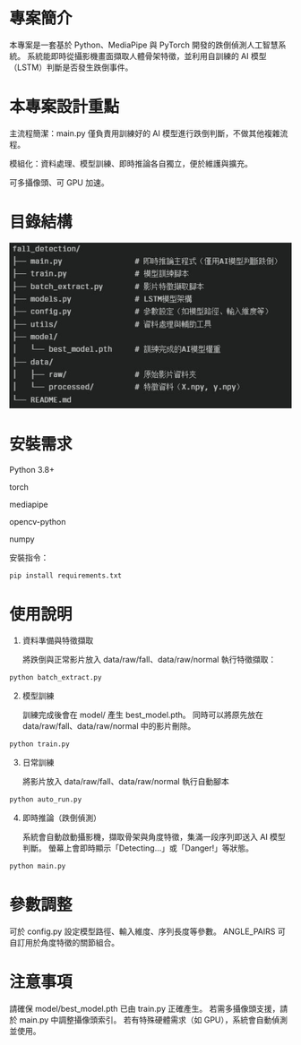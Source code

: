 # 專案簡介
本專案是一套基於 Python、MediaPipe 與 PyTorch 開發的跌倒偵測人工智慧系統。
系統能即時從攝影機畫面擷取人體骨架特徵，並利用自訓練的 AI 模型（LSTM）判斷是否發生跌倒事件。

# 本專案設計重點

主流程簡潔：main.py 僅負責用訓練好的 AI 模型進行跌倒判斷，不做其他複雜流程。

模組化：資料處理、模型訓練、即時推論各自獨立，便於維護與擴充。

可多攝像頭、可 GPU 加速。

# 目錄結構

![fall_detection](ReadMe_converted.jpeg)

# 安裝需求
Python 3.8+

torch

mediapipe

opencv-python

numpy

安裝指令：

```bash
pip install requirements.txt
```

# 使用說明
1. 資料準備與特徵擷取

   將跌倒與正常影片放入 data/raw/fall、data/raw/normal
   執行特徵擷取：
```bash
python batch_extract.py
```
2. 模型訓練

   訓練完成後會在 model/ 產生 best_model.pth。
   同時可以將原先放在 data/raw/fall、data/raw/normal 中的影片刪除。
```bash
python train.py
```

3. 日常訓練
   
   將影片放入 data/raw/fall、data/raw/normal
   執行自動腳本
```bash
python auto_run.py
```
4. 即時推論（跌倒偵測）

   系統會自動啟動攝影機，擷取骨架與角度特徵，集滿一段序列即送入 AI 模型判斷。
   螢幕上會即時顯示「Detecting...」或「Danger!」等狀態。
```bash
python main.py
```
   
# 參數調整
可於 config.py 設定模型路徑、輸入維度、序列長度等參數。
ANGLE_PAIRS 可自訂用於角度特徵的關節組合。

# 注意事項
請確保 model/best_model.pth 已由 train.py 正確產生。
若需多攝像頭支援，請於 main.py 中調整攝像頭索引。
若有特殊硬體需求（如 GPU），系統會自動偵測並使用。